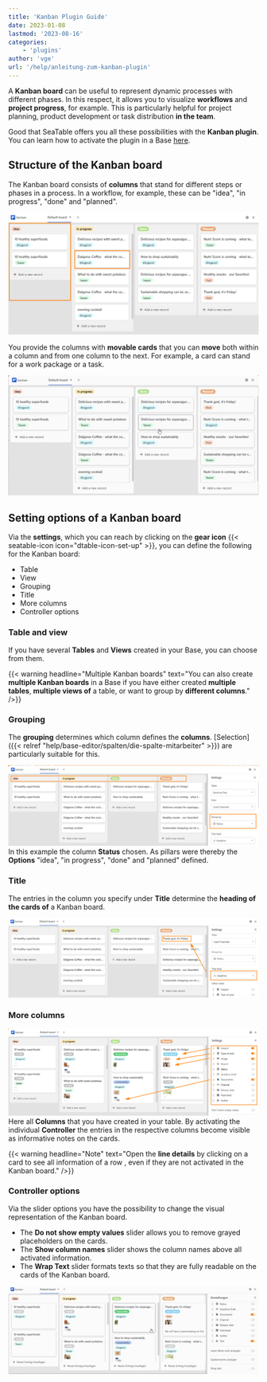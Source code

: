```yaml
---
title: 'Kanban Plugin Guide'
date: 2023-01-08
lastmod: '2023-08-16'
categories:
    - 'plugins'
author: 'vge'
url: '/help/anleitung-zum-kanban-plugin'
---
```


A **Kanban board** can be useful to represent dynamic processes with different phases. In this respect, it allows you to visualize **workflows** and **project progress**, for example. This is particularly helpful for project planning, product development or task distribution **in the team**.

Good that SeaTable offers you all these possibilities with the **Kanban plugin**. You can learn how to activate the plugin in a Base [here](https://seatable.io/en/docs/arbeiten-mit-plugins/aktivieren-eines-plugins-in-einer-base/).

## Structure of the Kanban board

The Kanban board consists of **columns** that stand for different steps or phases in a process. In a workflow, for example, these can be "idea", "in progress", "done" and "planned".

![Kanban plugin](images/Kanban.png)

You provide the columns with **movable cards** that you can **move** both within a column and from one column to the next. For example, a card can stand for a work package or a task.

![Kanban shifts](images/kanban.gif)

## Setting options of a Kanban board

Via the **settings**, which you can reach by clicking on the **gear icon** {{< seatable-icon icon="dtable-icon-set-up" >}}, you can define the following for the Kanban board:

- Table
- View
- Grouping
- Title
- More columns
- Controller options

### Table and view

If you have several **Tables** and **Views** created in your Base, you can choose from them.

{{< warning  headline="Multiple Kanban boards"  text="You can also create **multiple Kanban boards** in a Base if you have either created **multiple tables**, **multiple views of** a table, or want to group by **different columns**." />}}

### Grouping

The **grouping** determines which column defines the **columns**. [Selection]({{< relref "help/base-editor/spalten/die-spalte-mitarbeiter" >}}) are particularly suitable for this.

![Kanban plugin columns](images/Saeulen.png)  
In this example the column **Status** chosen. As pillars were thereby the **Options** "idea", "in progress", "done" and "planned" defined.

### Title

The entries in the column you specify under **Title** determine the **heading of the cards of** a Kanban board.

![Kanban plugin title](images/titel-kanban.png)

### More columns

![Kanban plugin more settingne](images/weitere-einsellungen-kanban.png)  
Here all **Columns** that you have created in your table. By activating the individual **Controller** the entries in the respective columns become visible as informative notes on the cards.

{{< warning  headline="Note"  text="Open the **line details** by clicking on a card to see all information of a row , even if they are not activated in the Kanban board." />}}

### Controller options

Via the slider options you have the possibility to change the visual representation of the Kanban board.

- The **Do not show empty values** slider allows you to remove grayed placeholders on the cards.
- The **Show column names** slider shows the column names above all activated information.
- The **Wrap Text** slider formats texts so that they are fully readable on the cards of the Kanban board.

![Kanban Plugin Rule Options](images/regleroptionen-kanban.gif)
